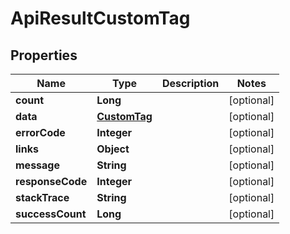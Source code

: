 
# ApiResultCustomTag

## Properties
Name | Type | Description | Notes
------------ | ------------- | ------------- | -------------
**count** | **Long** |  |  [optional]
**data** | [**CustomTag**](CustomTag.md) |  |  [optional]
**errorCode** | **Integer** |  |  [optional]
**links** | **Object** |  |  [optional]
**message** | **String** |  |  [optional]
**responseCode** | **Integer** |  |  [optional]
**stackTrace** | **String** |  |  [optional]
**successCount** | **Long** |  |  [optional]



